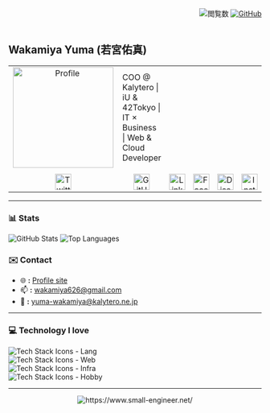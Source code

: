 <div align="right">
  <img src="https://komarev.com/ghpvc/?username=small-engineer&color=green" alt="閲覧数">
  <a href="https://github.com/small-engineer">
    <img src="https://img.shields.io/github/followers/small-engineer?style=social" alt="GitHub">
  </a>
</div>
<br>

## Wakamiya Yuma (若宮佑真)

<table>
  <tr>
    <td valign="top" width="220" align="center">
      <img src="https://www.small-engineer.net/images/profile.webp" 
           alt="Profile" width="200">
    </td>
    <td valign="middle">
      COO @ Kalytero | iU & 42Tokyo | IT × Business | Web & Cloud Developer
    </td>
  </tr>
  <tr>
    <td colspan="6" align="center">
      <tr>
          <td align="center">
            <a href="https://twitter.com/WakamiyaYuma">
              <img src="https://cdn-icons-png.flaticon.com/512/733/733579.png" 
                   alt="Twitter" width="32">
            </a>
          </td>
          <td align="center">
            <a href="https://github.com/small-engineer">
              <img src="https://cdn-icons-png.flaticon.com/512/733/733553.png" 
                   alt="GitHub" width="32">
            </a>
          </td>
          <td align="center">
            <a href="https://www.linkedin.com/in/yuma-wakamiya/">
              <img src="https://cdn-icons-png.flaticon.com/512/174/174857.png" 
                   alt="LinkedIn" width="32">
            </a>
          </td>
          <td align="center">
            <a href="https://www.facebook.com/yuma.wakamiya">
              <img src="https://cdn-icons-png.flaticon.com/512/733/733547.png" 
                   alt="Facebook" width="32">
            </a>
          </td>
          <td align="center">
            <a href="https://discord.com/users/___x86_64___">
              <img src="https://cdn-icons-png.flaticon.com/512/5968/5968756.png" 
                   alt="Discord" width="32">
            </a>
          </td>
          <td align="center">
            <a href="https://www.instagram.com/wakamiya_yuma">
              <img src="https://cdn-icons-png.flaticon.com/512/2111/2111463.png" 
                   alt="Instagram" width="32">
            </a>
          </td>
        </tr>
    </td>
  </tr>
</table>



---

### 📊 Stats
<p align="left">
  <img src="https://github-readme-stats.vercel.app/api?username=small-engineer&show_icons=true&theme=radical" alt="GitHub Stats" />
  <img src="https://github-readme-stats.vercel.app/api/top-langs/?username=small-engineer&layout=compact&theme=radical" alt="Top Languages" />
</p>

### ✉️ Contact

- 🌐 **:** [Profile site](https://wakamiya.blog/)
- 📫 **:** [wakamiya626@gmail.com](mailto:wakamiya626@gmail.com)
- 🏢 **:** [yuma-wakamiya@kalytero.ne.jp](mailto:yuma-wakamiya@kalytero.ne.jp)

---

### 💻 Technology I love

<p align="left">
  <img src="https://skillicons.dev/icons?i=vscode,js,ts,python" alt="Tech Stack Icons - Lang" /><br>
  <img src="https://skillicons.dev/icons?i=react,nextjs,svelte,astro,materialui,tailwind,emotion,styledcomponents,threejs" alt="Tech Stack Icons - Web" /><br>
  <img src="https://skillicons.dev/icons?i=yarn,express,nodejs,docker,terraform,cloudflare,workers,aws,gcp" alt="Tech Stack Icons - Infra" /><br>
  <img src="https://skillicons.dev/icons?i=vim,c,cpp,cmake,linux,ubuntu,debian,redhat,bsd" alt="Tech Stack Icons - Hobby" /><br>
</p>

---
<div align="center">
  <a herf="https://www.small-engineer.net/">
    <img src="https://www.small-engineer.net/images/banner.webp" alt="https://www.small-engineer.net/">
  </a>
</div>
